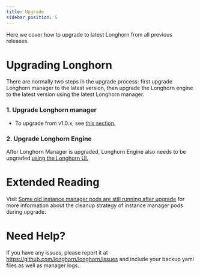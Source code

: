 ```yaml
---
title: Upgrade
sidebar_position: 5
---
```


Here we cover how to upgrade to latest Longhorn from all previous releases.

# Upgrading Longhorn

There are normally two steps in the upgrade process: first upgrade Longhorn manager to the latest version, then upgrade the Longhorn engine to the latest version using the latest Longhorn manager.

### 1. Upgrade Longhorn manager

- To upgrade from v1.0.x, see [this section.](./longhorn-manager)

### 2. Upgrade Longhorn Engine

After Longhorn Manager is upgraded, Longhorn Engine also needs to be upgraded [using the Longhorn UI.](./upgrade-engine)

# Extended Reading
Visit [Some old instance manager pods are still running after upgrade](https://longhorn.io/kb/troubleshooting-some-old-instance-manager-pods-are-still-running-after-upgrade) for more information about the cleanup strategy of instance manager pods during upgrade.

# Need Help?

If you have any issues, please report it at
https://github.com/longhorn/longhorn/issues and include your backup yaml files
as well as manager logs.
